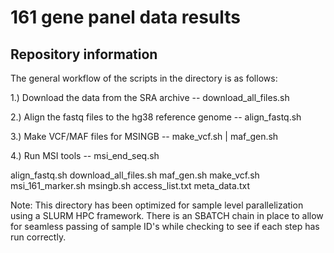 # 161 gene panel data results

## Repository information

The general workflow of the scripts in the directory is as follows:

1.) Download the data from the SRA archive -- download_all_files.sh

2.) Align the fastq files to the hg38 reference genome -- align_fastq.sh

3.) Make VCF/MAF files for MSINGB -- make_vcf.sh | maf_gen.sh

4.) Run MSI tools -- msi_end_seq.sh



align_fastq.sh
download_all_files.sh
maf_gen.sh
make_vcf.sh
msi_161_marker.sh
msingb.sh
access_list.txt
meta_data.txt

Note: This directory has been optimized for sample level parallelization using a SLURM HPC framework. There is an SBATCH chain in place
 to allow for seamless passing of sample ID's while checking to see if each step has run correctly.



  
